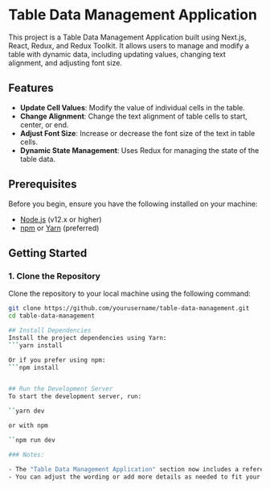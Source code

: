 # Table Data Management Application

This project is a Table Data Management Application built using Next.js, React, Redux, and Redux Toolkit. It allows users to manage and modify a table with dynamic data, including updating values, changing text alignment, and adjusting font size.

## Features

- **Update Cell Values**: Modify the value of individual cells in the table.
- **Change Alignment**: Change the text alignment of table cells to start, center, or end.
- **Adjust Font Size**: Increase or decrease the font size of the text in table cells.
- **Dynamic State Management**: Uses Redux for managing the state of the table data.

## Prerequisites

Before you begin, ensure you have the following installed on your machine:

- [Node.js](https://nodejs.org/) (v12.x or higher)
- [npm](https://www.npmjs.com/) or [Yarn](https://yarnpkg.com/) (preferred)

## Getting Started

### 1. Clone the Repository

Clone the repository to your local machine using the following command:

```bash
git clone https://github.com/yourusername/table-data-management.git
cd table-data-management

## Install Dependencies
Install the project dependencies using Yarn:
```yarn install

Or if you prefer using npm:
```npm install


## Run the Development Server
To start the development server, run:

``yarn dev

or with npm

``npm run dev

### Notes:

- The "Table Data Management Application" section now includes a reference to the Netlify deployment URL `https://sheetfile.netlify.app/`, providing a link where users can see the live version of the project.
- You can adjust the wording or add more details as needed to fit your specific project requirements.
